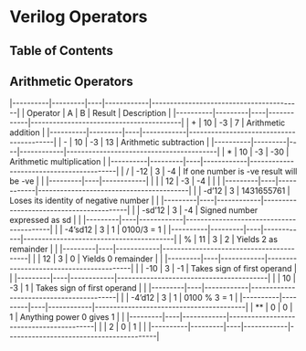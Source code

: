 # Verilog Operators

## Table of Contents

## Arithmetic Operators

|----------|---------|----|------------|-----------------------------------------|
| Operator | A       | B  | Result     | Description                             |
|----------|---------|----|------------|-----------------------------------------|
| +        | 10      | -3 | 7          | Arithmetic addition                     |
|----------|---------|----|------------|-----------------------------------------|
| -        | 10      | -3 | 13         | Arithmetic subtraction                  |
|----------|---------|----|------------|-----------------------------------------|
| *        | 10      | -3 | -30        | Arithmetic multiplication               |
|----------|---------|----|------------|-----------------------------------------|
| /        | -12     | 3  | -4         | If one number is -ve result will be -ve |
|          |---------|----|------------|                                         |
|          | 12      | -3 | -4         |                                         |
|          |---------|----|------------|-----------------------------------------|
|          | -d’12   | 3  | 1431655761 | Loses its identity of negative number   |
|          |---------|----|------------|-----------------------------------------|
|          | -sd’12  | 3  | -4         | Signed number expressed as sd           |
|          |---------|----|------------|-----------------------------------------|
|          | -4’sd12 | 3  | 1          | 0100/3 = 1                              |
|----------|---------|----|------------|-----------------------------------------|
| %        | 11      | 3  | 2          | Yields 2 as remainder                   |
|          |---------|----|------------|-----------------------------------------|
|          | 12      | 3  | 0          | Yields 0 remainder                      |
|          |---------|----|------------|-----------------------------------------|
|          | -10     | 3  | -1         | Takes sign of first operand             |
|          |---------|----|------------|-----------------------------------------|
|          | 10      | -3 | 1          | Takes sign of first operand             |
|          |---------|----|------------|-----------------------------------------|
|          | -4’d12  | 3  | 1          | 0100 % 3 = 1                            |
|----------|---------|----|------------|-----------------------------------------|
| **       | 0       | 0  | 1          | Anything power 0 gives 1                |
|          |---------|----|------------|-----------------------------------------|
|          | 2       | 0  | 1          |                                         |
|----------|---------|----|------------|-----------------------------------------|

